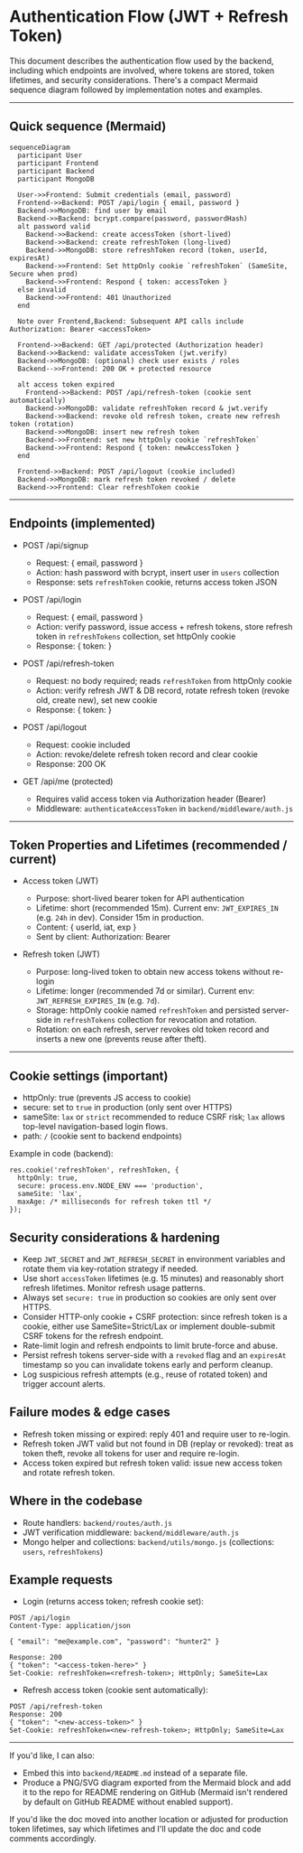 # Authentication Flow (JWT + Refresh Token)

This document describes the authentication flow used by the backend, including which endpoints are involved, where tokens are stored, token lifetimes, and security considerations. There's a compact Mermaid sequence diagram followed by implementation notes and examples.

---

## Quick sequence (Mermaid)

```mermaid
sequenceDiagram
  participant User
  participant Frontend
  participant Backend
  participant MongoDB

  User->>Frontend: Submit credentials (email, password)
  Frontend->>Backend: POST /api/login { email, password }
  Backend->>MongoDB: find user by email
  Backend->>Backend: bcrypt.compare(password, passwordHash)
  alt password valid
    Backend->>Backend: create accessToken (short-lived)
    Backend->>Backend: create refreshToken (long-lived)
    Backend->>MongoDB: store refreshToken record (token, userId, expiresAt)
    Backend->>Frontend: Set httpOnly cookie `refreshToken` (SameSite, Secure when prod)
    Backend->>Frontend: Respond { token: accessToken }
  else invalid
    Backend->>Frontend: 401 Unauthorized
  end

  Note over Frontend,Backend: Subsequent API calls include Authorization: Bearer <accessToken>

  Frontend->>Backend: GET /api/protected (Authorization header)
  Backend->>Backend: validate accessToken (jwt.verify)
  Backend->>MongoDB: (optional) check user exists / roles
  Backend-->>Frontend: 200 OK + protected resource

  alt access token expired
    Frontend->>Backend: POST /api/refresh-token (cookie sent automatically)
    Backend->>MongoDB: validate refreshToken record & jwt.verify
    Backend->>Backend: revoke old refresh token, create new refresh token (rotation)
    Backend->>MongoDB: insert new refresh token
    Backend->>Frontend: set new httpOnly cookie `refreshToken`
    Backend->>Frontend: Respond { token: newAccessToken }
  end

  Frontend->>Backend: POST /api/logout (cookie included)
  Backend->>MongoDB: mark refresh token revoked / delete
  Backend->>Frontend: Clear refreshToken cookie

``` 

---

## Endpoints (implemented)

- POST /api/signup
  - Request: { email, password }
  - Action: hash password with bcrypt, insert user in `users` collection
  - Response: sets `refreshToken` cookie, returns access token JSON

- POST /api/login
  - Request: { email, password }
  - Action: verify password, issue access + refresh tokens, store refresh token in `refreshTokens` collection, set httpOnly cookie
  - Response: { token: <accessToken> }

- POST /api/refresh-token
  - Request: no body required; reads `refreshToken` from httpOnly cookie
  - Action: verify refresh JWT & DB record, rotate refresh token (revoke old, create new), set new cookie
  - Response: { token: <newAccessToken> }

- POST /api/logout
  - Request: cookie included
  - Action: revoke/delete refresh token record and clear cookie
  - Response: 200 OK

- GET /api/me (protected)
  - Requires valid access token via Authorization header (Bearer)
  - Middleware: `authenticateAccessToken` in `backend/middleware/auth.js`

---

## Token Properties and Lifetimes (recommended / current)

- Access token (JWT)
  - Purpose: short-lived bearer token for API authentication
  - Lifetime: short (recommended 15m). Current env: `JWT_EXPIRES_IN` (e.g. `24h` in dev). Consider 15m in production.
  - Content: { userId, iat, exp }
  - Sent by client: Authorization: Bearer <accessToken>

- Refresh token (JWT)
  - Purpose: long-lived token to obtain new access tokens without re-login
  - Lifetime: longer (recommended 7d or similar). Current env: `JWT_REFRESH_EXPIRES_IN` (e.g. `7d`).
  - Storage: httpOnly cookie named `refreshToken` and persisted server-side in `refreshTokens` collection for revocation and rotation.
  - Rotation: on each refresh, server revokes old token record and inserts a new one (prevents reuse after theft).

---

## Cookie settings (important)

- httpOnly: true (prevents JS access to cookie)
- secure: set to `true` in production (only sent over HTTPS)
- sameSite: `lax` or `strict` recommended to reduce CSRF risk; `lax` allows top-level navigation-based login flows.
- path: `/` (cookie sent to backend endpoints)

Example in code (backend):

```
res.cookie('refreshToken', refreshToken, {
  httpOnly: true,
  secure: process.env.NODE_ENV === 'production',
  sameSite: 'lax',
  maxAge: /* milliseconds for refresh token ttl */
});
```

## Security considerations & hardening

- Keep `JWT_SECRET` and `JWT_REFRESH_SECRET` in environment variables and rotate them via key-rotation strategy if needed.
- Use short `accessToken` lifetimes (e.g. 15 minutes) and reasonably short refresh lifetimes. Monitor refresh usage patterns.
- Always set `secure: true` in production so cookies are only sent over HTTPS.
- Consider HTTP-only cookie + CSRF protection: since refresh token is a cookie, either use SameSite=Strict/Lax or implement double-submit CSRF tokens for the refresh endpoint.
- Rate-limit login and refresh endpoints to limit brute-force and abuse.
- Persist refresh tokens server-side with a `revoked` flag and an `expiresAt` timestamp so you can invalidate tokens early and perform cleanup.
- Log suspicious refresh attempts (e.g., reuse of rotated token) and trigger account alerts.

## Failure modes & edge cases

- Refresh token missing or expired: reply 401 and require user to re-login.
- Refresh token JWT valid but not found in DB (replay or revoked): treat as token theft, revoke all tokens for user and require re-login.
- Access token expired but refresh token valid: issue new access token and rotate refresh token.

## Where in the codebase

- Route handlers: `backend/routes/auth.js`
- JWT verification middleware: `backend/middleware/auth.js`
- Mongo helper and collections: `backend/utils/mongo.js` (collections: `users`, `refreshTokens`)

## Example requests

- Login (returns access token; refresh cookie set):

```
POST /api/login
Content-Type: application/json

{ "email": "me@example.com", "password": "hunter2" }

Response: 200
{ "token": "<access-token-here>" }
Set-Cookie: refreshToken=<refresh-token>; HttpOnly; SameSite=Lax
```

- Refresh access token (cookie sent automatically):

```
POST /api/refresh-token
Response: 200
{ "token": "<new-access-token>" }
Set-Cookie: refreshToken=<new-refresh-token>; HttpOnly; SameSite=Lax
```

---

If you'd like, I can also:

- Embed this into `backend/README.md` instead of a separate file.
- Produce a PNG/SVG diagram exported from the Mermaid block and add it to the repo for README rendering on GitHub (Mermaid isn't rendered by default on GitHub README without enabled support).

If you'd like the doc moved into another location or adjusted for production token lifetimes, say which lifetimes and I'll update the doc and code comments accordingly.
